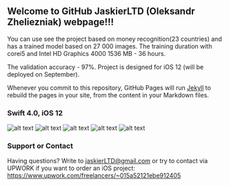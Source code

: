 ## Welcome to GitHub JaskierLTD (Oleksandr Zheliezniak) webpage!!!

You can use see the project based on money recognition(23 countries) and has a trained model based on 27 000 images.
The training duration with corei5 and Intel HD Graphics 4000 1536 MB - 36 hours.

The validation accuracy - 97%.
Project is designed for iOS 12 (will be deployed on September).

Whenever you commit to this repository, GitHub Pages will run [Jekyll](https://jekyllrb.com/) to rebuild the pages in your site, from the content in your Markdown files.

### Swift 4.0, iOS 12
![alt text](https://github.com/jaskierLTD/Money-Recognition-ML-neural-network-/blob/master/Screenshot%202018-07-08%20at%2014.30.26.png)
![alt text](https://github.com/jaskierLTD/Money-Recognition-ML-neural-network-/blob/master/Screenshot%202018-07-08%20at%2014.30.43.png)
![alt text](https://github.com/jaskierLTD/Money-Recognition-ML-neural-network-/blob/master/Screenshot%202018-07-08%20at%2014.31.03.png)
![alt text](https://github.com/jaskierLTD/Money-Recognition-ML-neural-network-/blob/master/Screenshot%202018-07-08%20at%2014.31.12.png)
![alt text](https://github.com/jaskierLTD/Money-Recognition-ML-neural-network-/blob/master/Screenshot%202018-07-08%20at%2014.31.30.png)


### Support or Contact

Having questions? Write to jaskierLTD@gmail.com or try to contact via UPWORK if you want to order an iOS project:
https://www.upwork.com/freelancers/~015a52121ebe912405
